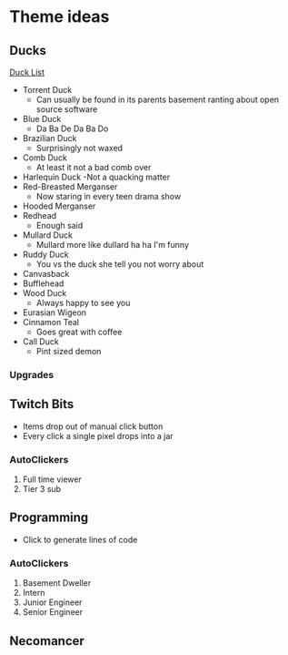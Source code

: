 # Theme ideas

## Ducks
[Duck List](https://outforia.com/types-of-ducks/)
- Torrent Duck
  - Can usually be found in its parents basement ranting about open source software
- Blue Duck
  - Da Ba De Da Ba Do
- Brazilian Duck
  - Surprisingly not waxed
- Comb Duck
  - At least it not a bad comb over 
- Harlequin Duck
  -Not a quacking matter
- Red-Breasted Merganser
  - Now staring in every teen drama show
- Hooded Merganser
- Redhead
  - Enough said
- Mullard Duck
  - Mullard more like dullard ha ha I'm funny
- Ruddy Duck
  - You vs the duck she tell you not worry about
- Canvasback
- Bufflehead
- Wood Duck
  - Always happy to see you
- Eurasian Wigeon
- Cinnamon Teal
  - Goes great with coffee
- Call Duck
  - Pint sized demon

### Upgrades


## Twitch Bits
- Items drop out of manual click button
- Every click a single pixel drops into a jar

### AutoClickers
1. Full time viewer
2. Tier 3 sub

## Programming
- Click to generate lines of code

### AutoClickers
1. Basement Dweller
1. Intern
2. Junior Engineer
3. Senior Engineer

## Necomancer

